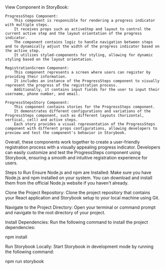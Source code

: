  View Component in StoryBook:

    ProgressSteps Component:
        This component is responsible for rendering a progress indicator with multiple steps.
        It receives props such as activeStep and layout to control the current active step and the layout orientation of the progress indicator.
        The component contains logic to handle navigation between steps and to dynamically adjust the width of the progress indicator based on the active step.
        It utilizes styled-components for styling, allowing for dynamic styling based on the layout orientation.

    RegistrationScreen Component:
        This component represents a screen where users can register by providing their information.
        It includes an instance of the ProgressSteps component to visually represent the progress of the registration process.
        Additionally, it contains input fields for the user to input their username, phone number, and email.

    ProgressStepsStory Component:
        This component contains stories for the ProgressSteps component.
        It demonstrates different configurations and variations of the ProgressSteps component, such as different layouts (horizontal, vertical, cell) and active steps.
        Each story provides a visual representation of the ProgressSteps component with different props configurations, allowing developers to preview and test the component's behavior in Storybook.

Overall, these components work together to create a user-friendly registration process with a visually appealing progress indicator. Developers can easily customize and test the ProgressSteps component using Storybook, ensuring a smooth and intuitive registration experience for users.


Steps to Run
Ensure Node.js and npm are Installed:
Make sure you have Node.js and npm installed on your system. You can download and install them from the official Node.js website if you haven't already.

Clone the Project Repository:
Clone the project repository that contains your React application and Storybook setup to your local machine using Git.

Navigate to the Project Directory:
Open your terminal or command prompt and navigate to the root directory of your project.

Install Dependencies:
Run the following command to install the project dependencies:


npm install

Run Storybook Locally:
Start Storybook in development mode by running the following command:

npm run storybook
